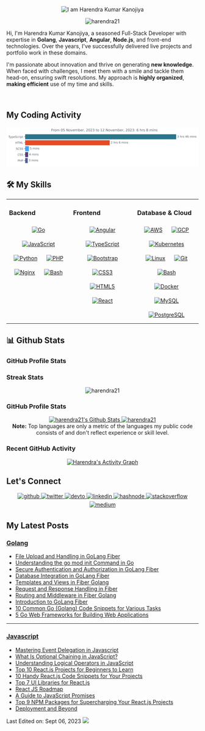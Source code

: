 <p align="center">
    <img src="https://readme-typing-svg.demolab.com?font=Fira+Code&weight=600&size=22&pause=1000&color=000000&width=435&lines=Hi%2C+I+am+Harendra+Kumar+Kanojiya" alt="I am Harendra Kumar Kanojiya" />
</p>
<p align="center">
    <img src="https://komarev.com/ghpvc/?username=harendra21&label=Profile%20views&color=0e75b6&style=plastic" alt="harendra21" />
</p>

Hi, I'm Harendra Kumar Kanojiya, a seasoned Full-Stack Developer with expertise in **Golang**, **Javascript**, **Angular**, **Node.js**, and front-end technologies. Over the years, I've successfully delivered live projects and portfolio work in these domains.

I'm passionate about innovation and thrive on generating **new knowledge**. When faced with challenges, I meet them with a smile and tackle them head-on, ensuring swift resolutions. My approach is **highly organized**, **making efficient** use of my time and skills.

<br>

## My Coding Activity

![harendra21](https://github.com/harendra21/harendra21/blob/main/images/stat.svg)

## 🛠️ My Skills


<table><tr><td valign="top" width="33%">

### Backend

<div align="center">  
    <a href="https://go.dev/" target="_blank"><img style="margin: 10px" src="https://profilinator.rishav.dev/skills-assets/go-original.svg" alt="Go" height="50" /></a>  
    <a href="https://www.javascript.com/" target="_blank"><img style="margin: 10px" src="https://profilinator.rishav.dev/skills-assets/javascript-original.svg" alt="JavaScript" height="50" /></a>  
    <a href="https://www.python.org/" target="_blank"><img style="margin: 10px" src="https://profilinator.rishav.dev/skills-assets/python-original.svg" alt="Python" height="50" /></a> 
    <a href="https://www.php.net/" target="_blank"><img style="margin: 10px" src="https://profilinator.rishav.dev/skills-assets/php-original.svg" alt="PHP" height="50" /></a>   
    <a href="https://www.nginx.com/" target="_blank"><img style="margin: 10px" src="https://profilinator.rishav.dev/skills-assets/nginx-original.svg" alt="Nginx" height="50" /></a>  
    <a href="https://www.gnu.org/software/bash/" target="_blank"><img style="margin: 10px" src="https://profilinator.rishav.dev/skills-assets/gnu_bash-icon.svg" alt="Bash" height="50" /></a>  

</div>

</td><td valign="top" width="33%">

### Frontend

<div align="center">  
    <a href="https://angular.io/" target="_blank"><img style="margin: 10px" src="https://profilinator.rishav.dev/skills-assets/angularjs-original.svg" alt="Angular" height="50" /></a>  
    <a href="https://www.typescriptlang.org/" target="_blank"><img style="margin: 10px" src="https://profilinator.rishav.dev/skills-assets/typescript-original.svg" alt="TypeScript" height="50" /></a>  
    <a href="https://getbootstrap.com/docs/3.4/javascript/" target="_blank"><img style="margin: 10px" src="https://profilinator.rishav.dev/skills-assets/bootstrap-plain.svg" alt="Bootstrap" height="50" /></a>  
    <a href="https://www.w3schools.com/css/" target="_blank"><img style="margin: 10px" src="https://profilinator.rishav.dev/skills-assets/css3-original-wordmark.svg" alt="CSS3" height="50" /></a>  
    <a href="https://en.wikipedia.org/wiki/HTML5" target="_blank"><img style="margin: 10px" src="https://profilinator.rishav.dev/skills-assets/html5-original-wordmark.svg" alt="HTML5" height="50" /></a>  
    <a href="https://reactjs.org/" target="_blank"><img style="margin: 10px" src="https://profilinator.rishav.dev/skills-assets/react-original-wordmark.svg" alt="React" height="50" /></a>  
</div>

</td><td valign="top" width="33%">

### Database & Cloud

<div align="center">  
<a href="https://aws.amazon.com/" target="_blank"><img style="margin: 10px" src="https://profilinator.rishav.dev/skills-assets/amazonwebservices-original-wordmark.svg" alt="AWS" height="50" /></a>  
<a href="https://cloud.google.com/" target="_blank"><img style="margin: 10px" src="https://profilinator.rishav.dev/skills-assets/google_cloud-icon.svg" alt="GCP" height="50" /></a>  
<a href="https://kubernetes.io/" target="_blank"><img style="margin: 10px" src="https://profilinator.rishav.dev/skills-assets/kubernetes-icon.svg" alt="Kubernetes" height="50" /></a>  
<a href="https://www.linux.org/" target="_blank"><img style="margin: 10px" src="https://profilinator.rishav.dev/skills-assets/linux-original.svg" alt="Linux" height="50" /></a>  
<a href="https://github.com/" target="_blank"><img style="margin: 10px" src="https://profilinator.rishav.dev/skills-assets/git-scm-icon.svg" alt="Git" height="50" /></a>  
<a href="https://www.gnu.org/software/bash/" target="_blank"><img style="margin: 10px" src="https://profilinator.rishav.dev/skills-assets/gnu_bash-icon.svg" alt="Bash" height="50" /></a>  
<a href="https://www.docker.com/" target="_blank"><img style="margin: 10px" src="https://profilinator.rishav.dev/skills-assets/docker-original-wordmark.svg" alt="Docker" height="50" /></a>  
<a href="https://www.mysql.com/" target="_blank"><img style="margin: 10px" src="https://profilinator.rishav.dev/skills-assets/mysql-original-wordmark.svg" alt="MySQL" height="50" /></a>  
<a href="https://www.postgresql.org/" target="_blank"><img style="margin: 10px" src="https://profilinator.rishav.dev/skills-assets/postgresql-original-wordmark.svg" alt="PostgreSQL" height="50" /></a>  
</div>

</td></tr></table>

## 📊 Github Stats

### GitHub Profile Stats

### Streak Stats

<p align="center"><img src="https://github-readme-streak-stats.herokuapp.com/?user=harendra21&theme=algolia" alt="harendra21" /></p>

### GitHub Profile Stats

<p align="center">
    <a href="https://github-readme-stats.vercel.app/api?username=harendra21&show_icons=true&count_private=true&theme=algolia">
        <img alt="harendra21's Github Stats" src="https://github-readme-stats-sigma-five.vercel.app/api?username=harendra21&show_icons=true&count_private=true&theme=algolia" height="192px"/>
    </a>
    <a href="[https://github.com/harendra21](https://github-readme-stats.vercel.app/api/top-langs?username=harendra21&show_icons=true&locale=en&layout=compact&theme=algolia)">
        <img src="https://github-readme-stats-sigma-five.vercel.app/api/top-langs?username=harendra21&show_icons=true&locale=en&layout=compact&theme=algolia" alt="harendra21" height="192px"/>
    </a>
    <br/><b>Note:</b> Top languages are only a metric of the languages my public code consists of and don't reflect experience or skill level.
    
</p>

### Recent GitHub Activity

<p align="center">
    <a href="https://github-readme-activity-graph.vercel.app/graph?username=harendra21&custom_title=Harendra%20Kumar%27s%20Contribution%20Graph&theme=react-dark">
        <img alt="Harendra's Activity Graph" src="https://github-readme-activity-graph.vercel.app/graph?username=harendra21&custom_title=Harendra%20Kumar%27s%20Contribution%20Graph&theme=react-dark" />
    </a>
</p>

## Let's Connect

<div align="center">
<a href="https://github.com/harendra21" target="_blank">
<img src=https://img.shields.io/badge/github-%2324292e.svg?&style=for-the-badge&logo=github&logoColor=white alt=github style="margin-bottom: 5px;" />
</a>
<a href="https://twitter.com/harendraverma2" target="_blank">
<img src=https://img.shields.io/badge/twitter-%2300acee.svg?&style=for-the-badge&logo=twitter&logoColor=white alt=twitter style="margin-bottom: 5px;" />
</a>
<a href="https://dev.to/harendra21" target="_blank">
<img src=https://img.shields.io/badge/dev.to-%2308090A.svg?&style=for-the-badge&logo=dev.to&logoColor=white alt=devto style="margin-bottom: 5px;" />
</a>
<a href="https://linkedin.com/in/harendra21" target="_blank">
<img src=https://img.shields.io/badge/linkedin-%231E77B5.svg?&style=for-the-badge&logo=linkedin&logoColor=white alt=linkedin style="margin-bottom: 5px;" />
</a>
<a href="https://hashnode.com/@harendra21" target="_blank">
<img src=https://img.shields.io/badge/hashnode-%232962FF.svg?&style=for-the-badge&logo=hashnode&logoColor=white alt=hashnode style="margin-bottom: 5px;" />
</a>
<a href="https://stackoverflow.com/users/6720451/harendra-kumar" target="_blank">
<img src=https://img.shields.io/badge/stackoverflow-%23F28032.svg?&style=for-the-badge&logo=stackoverflow&logoColor=white alt=stackoverflow style="margin-bottom: 5px;" />
</a>
<a href="https://medium.com/@harendra21" target="_blank">
<img src=https://img.shields.io/badge/medium-%23292929.svg?&style=for-the-badge&logo=medium&logoColor=white alt=medium style="margin-bottom: 5px;" />
</a>  
</div>

## My Latest Posts

### [Golang](https://golang.withcodeexample.com)

<!-- BLOG-POST-LIST-GOLANG:START -->
- [File Upload and Handling in GoLang Fiber](https://golang.withcodeexample.com/blog/file-upload-handling-golang-fiber-guide/)
- [Understanding the go mod init Command in Go](https://golang.withcodeexample.com/blog/go-mod-init-command-in-go-modules/)
- [Secure Authentication and Authorization in GoLang Fiber](https://golang.withcodeexample.com/blog/secure-authentication-authorization-golang-fiber-guide/)
- [Database Integration in GoLang Fiber](https://golang.withcodeexample.com/blog/database-integration-fiber-data-driven-apps/)
- [Templates and Views in Fiber Golang](https://golang.withcodeexample.com/blog/templates-views-fiber-dynamic-web-interfaces/)
- [Request and Response Handling in Fiber](https://golang.withcodeexample.com/blog/request-response-handling-fiber-powerful-web-apps/)
- [Routing and Middleware in Fiber Golang](https://golang.withcodeexample.com/blog/routing-middleware-fiber-scalable-web-apps/)
- [Introduction to GoLang Fiber](https://golang.withcodeexample.com/blog/introduction-golang-fiber-web-applications/)
- [10 Common Go &lpar;Golang&rpar; Code Snippets for Various Tasks](https://golang.withcodeexample.com/blog/go-code-snippets-for-common-tasks/)
- [5 Go Web Frameworks for Building Web Applications](https://golang.withcodeexample.com/blog/go-web-frameworks-for-web-development/)
<!-- BLOG-POST-LIST-GOLANG:END -->

<hr />

### [Javascript](https://javascript.withcodeexample.com)

<!-- BLOG-POST-LIST-JAVASCRIPT:START -->
- [Mastering Event Delegation in Javascript](https://javascript.withcodeexample.com/blog/event-delegation-in-javascript/)
- [What Is Optional Chaining in JavaScript?](https://javascript.withcodeexample.com/blog/optional-chaining-in-javascript/)
- [Understanding Logical Operators in JavaScript](https://javascript.withcodeexample.com/blog/logical-operators-in-javascript/)
- [Top 10 React.js Projects for Beginners to Learn](https://javascript.withcodeexample.com/blog/top-10-react-js-projects-for-beginners-learning/)
- [10 Handy React.js Code Snippets for Your Projects](https://javascript.withcodeexample.com/blog/handy-reactjs-code-snippets/)
- [Top 7 UI Libraries for React.js](https://javascript.withcodeexample.com/blog/top-7-react-ui-libraries/)
- [React JS Roadmap](https://javascript.withcodeexample.com/blog/react-js-roadmap/)
- [A Guide to JavaScript Promises](https://javascript.withcodeexample.com/blog/javascript-promises-beginners-guide/)
- [Top 9 NPM Packages for Supercharging Your React.js Projects](https://javascript.withcodeexample.com/blog/top-9-npm-packages-react-js/)
- [Deployment and Beyond](https://javascript.withcodeexample.com/blog/deployment-and-beyond/)
<!-- BLOG-POST-LIST-JAVASCRIPT:END -->

Last Edited on: Sept 06, 2023
![](https://hit.yhype.me/github/profile?user_id=16278423)
